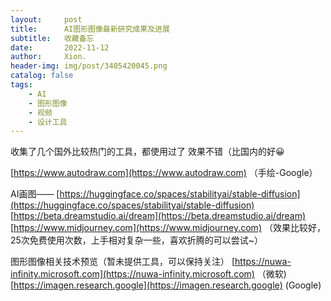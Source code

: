```yaml
---
layout:     post
title:      AI图形图像最新研究成果及进展
subtitle:   收藏备忘
date:       2022-11-12
author:     Xion.
header-img: img/post/3405420045.png
catalog: false
tags:
    - AI
    - 图形图像
    - 视频
    - 设计工具
---
```


收集了几个国外比较热门的工具，都使用过了 效果不错（比国内的好😀

[https://www.autodraw.com](https://www.autodraw.com) （手绘-Google）

AI画图—— 
[https://huggingface.co/spaces/stabilityai/stable-diffusion](https://huggingface.co/spaces/stabilityai/stable-diffusion)
[https://beta.dreamstudio.ai/dream](https://beta.dreamstudio.ai/dream) 
[https://www.midjourney.com](https://www.midjourney.com) （效果比较好，25次免费使用次数，上手相对复杂一些，喜欢折腾的可以尝试~） 

图形图像相关技术预览（暂未提供工具，可以保持关注） 
[https://nuwa-infinity.microsoft.com](https://nuwa-infinity.microsoft.com) （微软)  
[https://imagen.research.google](https://imagen.research.google) (Google)
